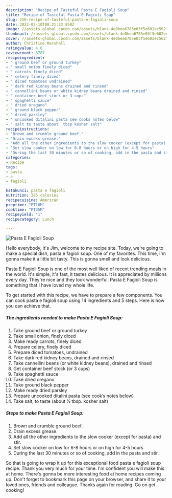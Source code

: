 ```yaml
---
description: "Recipe of Tasteful Pasta E Fagioli Soup"
title: "Recipe of Tasteful Pasta E Fagioli Soup"
slug: 250-recipe-of-tasteful-pasta-e-fagioli-soup
date: 2022-05-10T08:21:33.858Z
image: //assets-global.cpcdn.com/assets/blank-4e0bea6785e03f5e602ec562f230caae08da540cada707380b4fe1bbebba43da.png
thumbnail: //assets-global.cpcdn.com/assets/blank-4e0bea6785e03f5e602ec562f230caae08da540cada707380b4fe1bbebba43da.png
cover: //assets-global.cpcdn.com/assets/blank-4e0bea6785e03f5e602ec562f230caae08da540cada707380b4fe1bbebba43da.png
author: Christine Marshall
ratingvalue: 4.6
reviewcount: 3787
recipeingredient:
- " ground beef or ground turkey"
- " small onion finely diced"
- " carrots finely diced"
- " celery finely diced"
- " diced tomatoes undrained"
- " dark red kidney beans drained and rinsed"
- " cannellini beans or white kidney beans drained and rinsed"
- " container beef stock or 3 cups"
- " spaghetti sauce"
- " dried oregano"
- " ground black pepper"
- " dried parsley"
- " uncooked ditalini pasta see cooks notes below"
- " salt to taste about  tbsp kosher salt"
recipeinstructions:
- "Brown and crumble ground beef."
- "Drain excess grease."
- "Add all the other ingredients to the slow cooker (except for pasta) and stir."
- "Set slow cooker on low for 6-8 hours or on high for 4-5 hours"
- "During the last 30 minutes or so of cooking, add in the pasta and stir."
categories:
- Recipe
tags:
- pasta
- e
- fagioli

katakunci: pasta e fagioli 
nutrition: 285 calories
recipecuisine: American
preptime: "PT16M"
cooktime: "PT35M"
recipeyield: "1"
recipecategory: Lunch

---
```



![Pasta E Fagioli Soup](//assets-global.cpcdn.com/assets/blank-4e0bea6785e03f5e602ec562f230caae08da540cada707380b4fe1bbebba43da.png)

Hello everybody, it's Jim, welcome to my recipe site. Today, we're going to make a special dish, pasta e fagioli soup. One of my favorites. This time, I'm gonna make it a little bit tasty. This is gonna smell and look delicious.



Pasta E Fagioli Soup is one of the most well liked of recent trending meals in the world. It's simple, it's fast, it tastes delicious. It is appreciated by millions every day. They're nice and they look wonderful. Pasta E Fagioli Soup is something that I have loved my whole life.


To get started with this recipe, we have to prepare a few components. You can cook pasta e fagioli soup using 14 ingredients and 5 steps. Here is how you can achieve that.

<!--inarticleads1-->

##### The ingredients needed to make Pasta E Fagioli Soup:

1. Take  ground beef or ground turkey
1. Take  small onion, finely diced
1. Make ready  carrots, finely diced
1. Prepare  celery, finely diced
1. Prepare  diced tomatoes, undrained
1. Take  dark red kidney beans, drained and rinsed
1. Take  cannellini beans (or white kidney beans), drained and rinsed
1. Get  container beef stock (or 3 cups)
1. Take  spaghetti sauce
1. Take  dried oregano
1. Take  ground black pepper
1. Make ready  dried parsley
1. Prepare  uncooked ditalini pasta (see cook’s notes below)
1. Take  salt, to taste (about ½ tbsp. kosher salt)




<!--inarticleads2-->

##### Steps to make Pasta E Fagioli Soup:

1. Brown and crumble ground beef.
1. Drain excess grease.
1. Add all the other ingredients to the slow cooker (except for pasta) and stir.
1. Set slow cooker on low for 6-8 hours or on high for 4-5 hours
1. During the last 30 minutes or so of cooking, add in the pasta and stir.




So that is going to wrap it up for this exceptional food pasta e fagioli soup recipe. Thank you very much for your time. I'm confident you will make this at home. There's gonna be more interesting food at home recipes coming up. Don't forget to bookmark this page on your browser, and share it to your loved ones, friends and colleague. Thanks again for reading. Go on get cooking!
